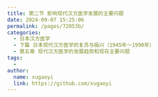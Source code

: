 ```yaml
---
title: 第二节 影响现代汉方医学发展的主要问题
date: 2024-09-07 15:25:06
permalink: /pages/72053b/
categories:
  - 日本汉方医学
  - 下篇 日本现代汉方医学的复苏与振兴（1945年～1990年）
  - 第五章 现代汉方医学的发展趋势和现存主要问题
tags:
  - 
author: 
  name: xugaoyi
  link: https://github.com/xugaoyi
---
```

